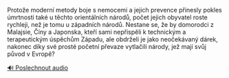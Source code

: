 
Protože moderní metody boje s nemocemi a jejich prevence přinesly pokles úmrtnosti také u těchto orientálních národů, počet jejich obyvatel roste rychleji, než je tomu u západních národů. Nestane se, že by domorodci z Malajsie, Číny a Japonska, kteří sami nepřispěli k technickým a terapeutickým úspěchům Západu, ale obdrželi je jako neočekávaný dárek, nakonec díky své prosté početní převaze vytlačili národy, jež mají svůj původ v Evropě?

[🔊 Poslechnout audio](/data/7-paragraphs/audio/chapter_133/para_006-Protoe-modern-metody-boje-s-nemocemi-a-jejich-pr.mp3)
